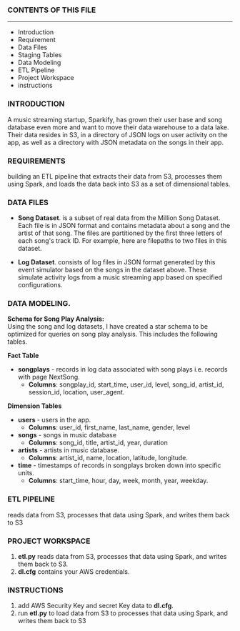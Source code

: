### CONTENTS OF THIS FILE
---------------------

 * Introduction
 * Requirement
 * Data Files
 * Staging Tables
 * Data Modeling
 * ETL Pipeline
 * Project Workspace
 * instructions 


 
### INTRODUCTION 

A music streaming startup, Sparkify, has grown their user base and song database even more and want to move their data warehouse to a data lake. Their data resides in S3, in a directory of JSON logs on user activity on the app, as well as a directory with JSON metadata on the songs in their app.

### REQUIREMENTS 

building an ETL pipeline that extracts their data from S3, processes them using Spark, and loads the data back into S3 as a set of dimensional tables. 

### DATA FILES

* **Song Dataset**.
    is a subset of real data from the Million Song Dataset. Each file is in JSON format and contains metadata about a song and the artist of that song. The files are partitioned by the first three letters of each song's track ID. For example, here are filepaths to two files in this dataset.


* **Log Dataset**.
     consists of log files in JSON format generated by this event simulator based on the songs in the dataset above. These simulate activity logs from a music streaming app based on specified configurations.


### DATA MODELING.

**Schema for Song Play Analysis:**  
Using the song and log datasets, I have created a star schema to be optimized for queries on song play analysis. This includes the following tables.

**Fact Table**
* **songplays** - records in log data associated with song plays i.e. records with page NextSong.
    * **Columns**: songplay_id, start_time, user_id, level, song_id, artist_id, session_id, location, user_agent.
    
**Dimension Tables**
* **users** - users in the app.
    * **Columns**: user_id, first_name, last_name, gender, level    
* **songs** - songs in music database
    * **Columns**: song_id, title, artist_id, year, duration    
* **artists** - artists in music database.
    * **Columns**: artist_id, name, location, latitude, longitude.
* **time** - timestamps of records in songplays broken down into specific units.
    * **Columns**: start_time, hour, day, week, month, year, weekday.
    
### ETL PIPELINE  
reads data from S3, processes that data using Spark, and writes them back to S3


### PROJECT WORKSPACE

1. **etl.py** reads data from S3, processes that data using Spark, and writes them back to S3.
2. **dl.cfg** contains your AWS credentials.

### INSTRUCTIONS

1. add AWS Security Key and secret Key data to **dl.cfg**.
2. run **etl.py** to load data from S3 to processes that data using Spark, and writes them back to S3